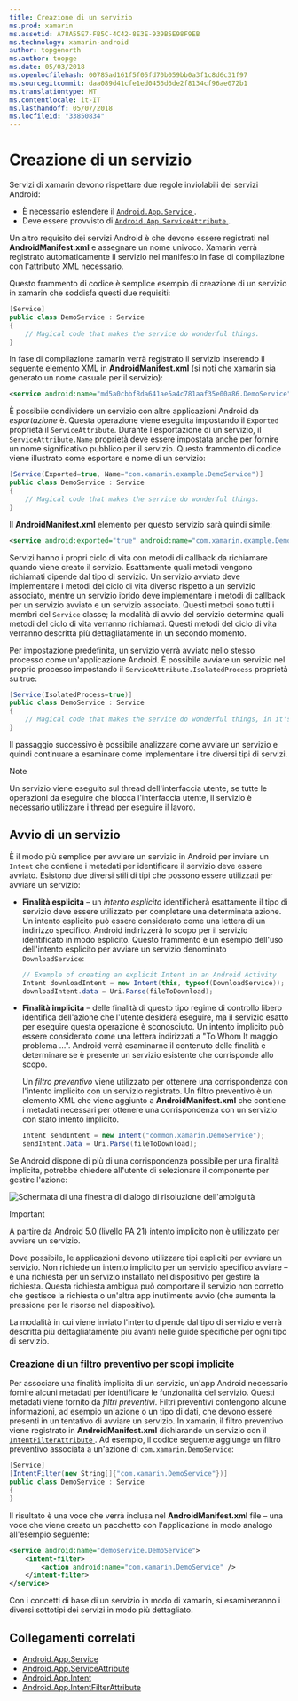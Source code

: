 ```yaml
---
title: Creazione di un servizio
ms.prod: xamarin
ms.assetid: A78A55E7-FB5C-4C42-8E3E-939B5E98F9EB
ms.technology: xamarin-android
author: topgenorth
ms.author: toopge
ms.date: 05/03/2018
ms.openlocfilehash: 00785ad161f5f05fd70b059bb0a3f1c8d6c31f97
ms.sourcegitcommit: daa089d41cfe1ed0456d6de2f8134cf96ae072b1
ms.translationtype: MT
ms.contentlocale: it-IT
ms.lasthandoff: 05/07/2018
ms.locfileid: "33850834"
---
```

# <a name="creating-a-service"></a>Creazione di un servizio

Servizi di xamarin devono rispettare due regole inviolabili dei servizi Android:

* È necessario estendere il [ `Android.App.Service` ](https://developer.xamarin.com/api/type/Android.App.Service/).
* Deve essere provvisto di [ `Android.App.ServiceAttribute` ](https://developer.xamarin.com/api/type/Android.App.ServiceAttribute/).

Un altro requisito dei servizi Android è che devono essere registrati nel **AndroidManifest.xml** e assegnare un nome univoco. Xamarin verrà registrato automaticamente il servizio nel manifesto in fase di compilazione con l'attributo XML necessario.

Questo frammento di codice è semplice esempio di creazione di un servizio in xamarin che soddisfa questi due requisiti:  

```csharp
[Service]
public class DemoService : Service
{
    // Magical code that makes the service do wonderful things.
}
```

In fase di compilazione xamarin verrà registrato il servizio inserendo il seguente elemento XML in **AndroidManifest.xml** (si noti che xamarin sia generato un nome casuale per il servizio):

```xml
<service android:name="md5a0cbbf8da641ae5a4c781aaf35e00a86.DemoService" />
```

È possibile condividere un servizio con altre applicazioni Android da _esportazione_ è. Questa operazione viene eseguita impostando il `Exported` proprietà il `ServiceAttribute`. Durante l'esportazione di un servizio, il `ServiceAttribute.Name` proprietà deve essere impostata anche per fornire un nome significativo pubblico per il servizio. Questo frammento di codice viene illustrato come esportare e nome di un servizio:

```csharp
[Service(Exported=true, Name="com.xamarin.example.DemoService")]
public class DemoService : Service
{
    // Magical code that makes the service do wonderful things.
}
```

Il **AndroidManifest.xml** elemento per questo servizio sarà quindi simile:

```xml
<service android:exported="true" android:name="com.xamarin.example.DemoService" />
```

Servizi hanno i propri ciclo di vita con metodi di callback da richiamare quando viene creato il servizio. Esattamente quali metodi vengono richiamati dipende dal tipo di servizio. Un servizio avviato deve implementare i metodi del ciclo di vita diverso rispetto a un servizio associato, mentre un servizio ibrido deve implementare i metodi di callback per un servizio avviato e un servizio associato. Questi metodi sono tutti i membri del `Service` classe; la modalità di avvio del servizio determina quali metodi del ciclo di vita verranno richiamati. Questi metodi del ciclo di vita verranno descritta più dettagliatamente in un secondo momento.

Per impostazione predefinita, un servizio verrà avviato nello stesso processo come un'applicazione Android. È possibile avviare un servizio nel proprio processo impostando il `ServiceAttribute.IsolatedProcess` proprietà su true:

```csharp
[Service(IsolatedProcess=true)]
public class DemoService : Service
{
    // Magical code that makes the service do wonderful things, in it's own process!
}
```

Il passaggio successivo è possibile analizzare come avviare un servizio e quindi continuare a esaminare come implementare i tre diversi tipi di servizi.

> [!NOTE]
> Un servizio viene eseguito sul thread dell'interfaccia utente, se tutte le operazioni da eseguire che blocca l'interfaccia utente, il servizio è necessario utilizzare i thread per eseguire il lavoro.

## <a name="starting-a-service"></a>Avvio di un servizio

È il modo più semplice per avviare un servizio in Android per inviare un `Intent` che contiene i metadati per identificare il servizio deve essere avviato. Esistono due diversi stili di tipi che possono essere utilizzati per avviare un servizio:

-   **Finalità esplicita** &ndash; un _intento esplicito_ identificherà esattamente il tipo di servizio deve essere utilizzato per completare una determinata azione. Un intento esplicito può essere considerato come una lettera di un indirizzo specifico. Android indirizzerà lo scopo per il servizio identificato in modo esplicito. Questo frammento è un esempio dell'uso dell'intento esplicito per avviare un servizio denominato `DownloadService`:

    ```csharp
    // Example of creating an explicit Intent in an Android Activity
    Intent downloadIntent = new Intent(this, typeof(DownloadService));
    downloadIntent.data = Uri.Parse(fileToDownload);
    ```

-   **Finalità implicita** &ndash; delle finalità di questo tipo regime di controllo libero identifica dell'azione che l'utente desidera eseguire, ma il servizio esatto per eseguire questa operazione è sconosciuto. Un intento implicito può essere considerato come una lettera indirizzati a "To Whom It maggio problema …".
    Android verrà esaminarne il contenuto delle finalità e determinare se è presente un servizio esistente che corrisponde allo scopo.

    Un _filtro preventivo_ viene utilizzato per ottenere una corrispondenza con l'intento implicito con un servizio registrato. Un filtro preventivo è un elemento XML che viene aggiunto a **AndroidManifest.xml** che contiene i metadati necessari per ottenere una corrispondenza con un servizio con stato intento implicito.

    ```csharp
    Intent sendIntent = new Intent("common.xamarin.DemoService");
    sendIntent.Data = Uri.Parse(fileToDownload);
    ```

Se Android dispone di più di una corrispondenza possibile per una finalità implicita, potrebbe chiedere all'utente di selezionare il componente per gestire l'azione:

![Schermata di una finestra di dialogo di risoluzione dell'ambiguità](images/creating-a-service-01.png "schermata di una finestra di dialogo di risoluzione dell'ambiguità")

> [!IMPORTANT]
> A partire da Android 5.0 (livello PA 21) intento implicito non è utilizzato per avviare un servizio.

Dove possibile, le applicazioni devono utilizzare tipi espliciti per avviare un servizio. Non richiede un intento implicito per un servizio specifico avviare &ndash; è una richiesta per un servizio installato nel dispositivo per gestire la richiesta. Questa richiesta ambigua può comportare il servizio non corretto che gestisce la richiesta o un'altra app inutilmente avvio (che aumenta la pressione per le risorse nel dispositivo).

La modalità in cui viene inviato l'intento dipende dal tipo di servizio e verrà descritta più dettagliatamente più avanti nelle guide specifiche per ogni tipo di servizio.


### <a name="creating-an-intent-filter-for-implicit-intents"></a>Creazione di un filtro preventivo per scopi implicite

Per associare una finalità implicita di un servizio, un'app Android necessario fornire alcuni metadati per identificare le funzionalità del servizio. Questi metadati viene fornito da _filtri preventivi_. Filtri preventivi contengono alcune informazioni, ad esempio un'azione o un tipo di dati, che devono essere presenti in un tentativo di avviare un servizio. In xamarin, il filtro preventivo viene registrato in **AndroidManifest.xml** dichiarando un servizio con il [ `IntentFilterAttribute` ](https://developer.xamarin.com/api/type/Android.App.IntentFilterAttribute/). Ad esempio, il codice seguente aggiunge un filtro preventivo associata a un'azione di `com.xamarin.DemoService`:

```csharp
[Service]
[IntentFilter(new String[]{"com.xamarin.DemoService"})]
public class DemoService : Service
{
}
```

Il risultato è una voce che verrà inclusa nel **AndroidManifest.xml** file &ndash; una voce che viene creato un pacchetto con l'applicazione in modo analogo all'esempio seguente:

```xml
<service android:name="demoservice.DemoService">
    <intent-filter>
        <action android:name="com.xamarin.DemoService" />
    </intent-filter>
</service>
```

Con i concetti di base di un servizio in modo di xamarin, si esamineranno i diversi sottotipi dei servizi in modo più dettagliato.


## <a name="related-links"></a>Collegamenti correlati

- [Android.App.Service](https://developer.xamarin.com/api/type/Android.App.Service/)
- [Android.App.ServiceAttribute](https://developer.xamarin.com/api/type/Android.App.ServiceAttribute/)
- [Android.App.Intent](https://developer.xamarin.com/api/type/Android.Content.Intent/)
- [Android.App.IntentFilterAttribute](https://developer.xamarin.com/api/type/Android.App.IntentFilterAttribute/)
